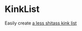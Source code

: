 # KinkList
Easily create [a less shitass kink list](https://rawcdn.githack.com/PrimalDyke/stickygrape/9b8791cda67b7600de250d3577bc91f7ca856081/v5000.html)
